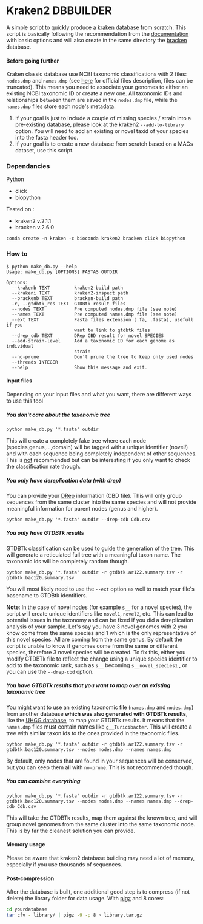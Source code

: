 
# Kraken2 DBBUILDER

A simple script to quickly produce a [kraken](http://ccb.jhu.edu/software/kraken2/) database from scratch. This script is basically following the recommendation from the [documentation](https://github.com/DerrickWood/kraken2/wiki/Manual#custom-databases) with basic options and will also create in the same directory the [bracken](https://ccb.jhu.edu/software/bracken/) database. 

#### Before going further

Kraken classic database use NCBI taxonomic classifications with 2 files: `nodes.dmp` and `names.dmp` (see [here](https://ftp.ncbi.nih.gov/pub/taxonomy/taxdump_readme.txt) for official files description, files can be truncated). This means you need to associate your genomes to either an existing NCBI taxonomic ID or create a new one. All taxonomic IDs and relationships between them are saved in the `nodes.dmp` file, while the `names.dmp` files store each node's metadata. 

1. If your goal is just to include a couple of missing species / strain into a pre-existing database, please look at the kraken2 `--add-to-library` option. You will need to add an existing or novel taxid of your species into the fasta header too. 
2. If your goal is to create a new database from scratch based on a MAGs dataset, use this script.

### Dependancies

Python

* click
* biopython

Tested on :

* kraken2 v.2.1.1
* bracken v.2.6.0

`conda create -n kraken -c bioconda kraken2 bracken click biopython`

### How to

```
$ python make_db.py --help
Usage: make_db.py [OPTIONS] FASTAS OUTDIR

Options:
  --krakenb TEXT         kraken2-build path
  --krakeni TEXT         kraken2-inspect path
  --brackenb TEXT        bracken-build path
  -r, --gtdbtk_res TEXT  GTDBtk result files
  --nodes TEXT           Pre computed nodes.dmp file (see note)
  --names TEXT           Pre computed names.dmp file (see note)
  --ext TEXT             Fasta files extension (.fa, .fasta), usefull if you
                         want to link to gtdbtk files
  --drep_cdb TEXT        DRep CBD result for novel SPECIES
  --add-strain-level     Add a taxonomic ID for each genome as individual
                         strain
  --no-prune             Don't prune the tree to keep only used nodes
  --threads INTEGER
  --help                 Show this message and exit.
```

#### Input files

Depending on your input files and what you want, there are different ways to use this tool

##### You don't care about the taxonomic tree

`python make_db.py '*.fasta' outdir`

This will create a completely fake tree where each node (species,genus,...,domain) will be tagged with a unique identifier (novel*i*) and with each sequence being completely independent of other sequences. This is <u>not</u> recommended but can be interesting if you only want to check the classification rate though.

##### You only have dereplication data (with drep)

You can provide your [DRep](https://github.com/MrOlm/drep) information (CBD file). This will only group sequences from the same cluster into the same species and will not provide meaningful information for parent nodes (genus and higher). 

`python make_db.py '*.fasta' outdir --drep-cdb Cdb.csv`

##### You only have GTDBTk results

GTDBTk classification can be used to guide the generation of the tree. This will generate a reticulated full tree with a meaningful taxon name. The taxonomic ids will be completely random though.

`python make_db.py '*.fasta' outdir -r gtdbtk.ar122.summary.tsv -r gtdbtk.bac120.summary.tsv `

You will most likely need to use the `--ext` option as well to match your file's basename to GTDBtk identifiers.

**Note**: In the case of novel nodes (for example `s__` for a novel species), the script will create unique identifiers like `novel1`, `novel2`, etc. This can lead to potential issues in the taxonomy and can be fixed if you did a dereplication analysis of your sample. Let's say you have 3 novel genomes with 2 you know come from the same species and 1 which is the only representative of this novel species. All are coming from the same genus. By default the script is unable to know if genomes come from the same or different species, therefore 3 novel species will be created. To fix this, either you modify GTDBTk file to reflect the change using a unique species identifier to add to the taxonomic rank, such as `s__` becoming `s__novel_species1` , or you can use the `--drep-cbd` option.

##### You have GTDBTk results that you want to map over an existing taxonomic tree

You might want to use an existing taxonomic file (`names.dmp` and `nodes.dmp`) from another database **which was also generated with GTDBTk results**, like the [UHGG database](http://ftp.ebi.ac.uk/pub/databases/metagenomics/mgnify_genomes/human-gut/v1.0/uhgg_kraken2-db/taxonomy/), to map your GTDBTk results. It means that the `names.dmp` files must contain names like `g__Turicibacter`. This will create a tree with similar taxon ids to the ones provided in the taxonomic files.

`python make_db.py '*.fasta' outdir -r gtdbtk.ar122.summary.tsv -r gtdbtk.bac120.summary.tsv --nodes nodes.dmp --names names.dmp`

By default, only nodes that are found in your sequences will be conserved, but you can keep them all with `no-prune`. This is not recommended though.

##### You can combine everything

`python make_db.py '*.fasta' outdir -r gtdbtk.ar122.summary.tsv -r gtdbtk.bac120.summary.tsv --nodes nodes.dmp --names names.dmp --drep-cdb Cdb.csv`

This will take the GTDBTk results, map them against the known tree, and will group novel genomes from the same cluster into the same taxonomic node. This is by far the cleanest solution you can provide. 

#### Memory usage

Please be aware that kraken2 database building may need a lot of memory, especially if you use thousands of sequences.

#### Post-compression

After the database is built, one additional good step is to compress (if not delete) the library folder for data usage. With [pigz](https://linux.die.net/man/1/pigz) and 8 cores:

````bash
cd yourdatabase
tar cfv - library/ | pigz -9 -p 8 > library.tar.gz
````

